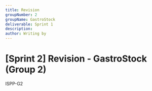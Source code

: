 ```yaml
---
title: Revision
groupNumber: 2
groupName: GastroStock
deliverable: Sprint 1
description: 
author: Writing by 
---
```


# [Sprint 2] Revision - GastroStock (Group 2)

ISPP-G2       